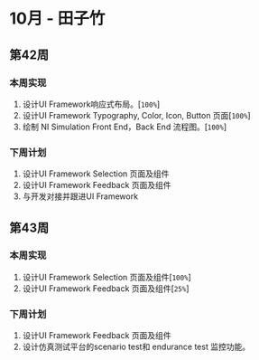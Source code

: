 # 10月 - 田子竹

## 第42周

### 本周实现

1. 设计UI Framework响应式布局。[`100%`]
2. 设计UI Framework Typography, Color, Icon, Button 页面[`100%`]
3. 绘制 NI Simulation Front End，Back End 流程图。[`100%`]

### 下周计划

1. 设计UI Framework Selection 页面及组件
2. 设计UI Framework Feedback 页面及组件
3. 与开发对接并跟进UI Framework

## 第43周

### 本周实现

1. 设计UI Framework Selection 页面及组件[`100%`]
2. 设计UI Framework Feedback 页面及组件[`25%`]

### 下周计划

1. 设计UI Framework Feedback 页面及组件
2. 设计仿真测试平台的scenario test和 endurance test 监控功能。